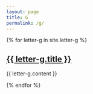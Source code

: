 ```yaml
---
layout: page
title: G
permalink: /g/
---
```

{% for letter-g in site.letter-g %}
<h2><a href="{{ letter-g.url }}">{{ letter-g.title }}</a></h2>

{{ letter-g.content }}

{% endfor %}